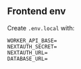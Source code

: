 ## Frontend env

Create `.env.local` with:

```
WORKER_API_BASE=
NEXTAUTH_SECRET=
NEXTAUTH_URL=
DATABASE_URL=
```


